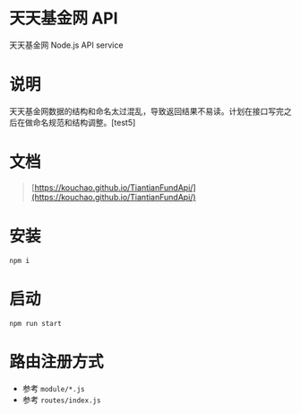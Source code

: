 # 天天基金网 API
天天基金网 Node.js API service

# 说明
天天基金网数据的结构和命名太过混乱，导致返回结果不易读。计划在接口写完之后在做命名规范和结构调整。[test5]

# 文档
> [https://kouchao.github.io/TiantianFundApi/](https://kouchao.github.io/TiantianFundApi/)

# 安装
```
npm i
```
# 启动
```
npm run start
```

# 路由注册方式
- 参考 `module/*.js`
- 参考 `routes/index.js`
